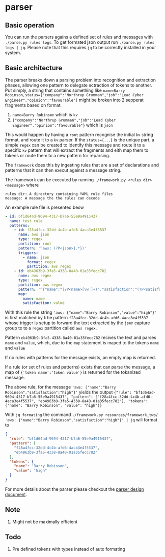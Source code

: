 # parser

## Basic operation 

You can run the parsers agains a defined set of rules and messages with `./parse.py rules logs`. To get formated json output run `./parse.py rules logs | jq`. Please note that this requires `jq` to be correctly installed in your system.

## Basic architecture 

The parser breaks down a parsing problem into recognition and extraction phases, allowing one pattern to delegate ectraction of tokens to another. Put simply, a string that contains something like `name=Barry Robinson,status={"company":"Northrup Grumman","job":"Lead Cyber Engineer","opinion":"favourable"}` might be broken into 2 sepperat fragments based on format. 

1. `name=Barry Robinson` which is `kv`
2. `{"company":"Northrup Grumman","job":"Lead Cyber Engineer","opinion":"favourable"}` which is `json`

This would happen by having a `root` pattern recognise the initial `kv` string format, and route it to a `kv` parser. If the `status={...}` is the unique part, a simple `regex` can be created to identify this message and route it to a specific `kv` pattern that will extract the fragments and eith map them to tokens or route them to a new pattern for reparsing. 

The `framework` does this by ingesting rules that are a set of declarations and patterns that it can then execut against a message string. 

The framework can be executed by running `./framework.py <rules dir> <message>` where

    rules dir: A directory containing YAML rule files
    message: A message the the rules can decode

An example rule file is presented beow 

```yaml
- id: bf1d64ad-9694-4317-b7a6-55e9a4915437
  name: test rule
  patterns: 
    - id: f28a4fcc-32dd-4c4b-afd6-4aca3e4f5537
      name: aws json
      type: regex 
      partition: root
      pattern: '^aws: (?P<json>{.*})'
      triggers:
        - name: json
          format: regex
          partition: aws regex
    - id: eb4963b9-3fa5-4338-8a40-01a35fecc782
      name: aws regex
      type: regex
      partition: aws regex
      pattern: '^{"name":"(?P<name>[\w ]+)","satisfaction":"(?P<satisfaction>[\w ]+)"}'
      map:
        name: name
        satisfaction: value
```

With this rule the string `'aws: {"name":"Barry Robinson","value":"high"}'` is first matched by trhe pattern `f28a4fcc-32dd-4c4b-afd6-4aca3e4f5537` whose trigger is setup to forward the text extracted by the `json` capture group to to a `regex` partition called `aws regex`. 

Pattern `eb4963b9-3fa5-4338-8a40-01a35fecc782` recives the text and parses `name` and `value`, which, due to the `map` statement is maped to the tokens `name` and `value`

If no rules with patterns for the message exists, an empty map is returned. 

If a rule (or set of rules and patterns) exists that can parse the message, a map of `{'token name':'token value'}` is returned for the tokanized message. 

The above rule, for the message `'aws: {"name":"Barry Robinson","satisfaction":"high"}'` yields the output `{"rule": "bf1d64ad-9694-4317-b7a6-55e9a4915437", "pattern": ["f28a4fcc-32dd-4c4b-afd6-4aca3e4f5537", "eb4963b9-3fa5-4338-8a40-01a35fecc782"], "tokens": {"name": "Barry Robinson", "value": "high"}}`

With `jq formating` the command `./framework.py resources/framework_two/ 'aws: {"name":"Barry Robinson","satisfaction":"high"}' | jq` will format to

```json
{
  "rule": "bf1d64ad-9694-4317-b7a6-55e9a4915437",
  "pattern": [
    "f28a4fcc-32dd-4c4b-afd6-4aca3e4f5537",
    "eb4963b9-3fa5-4338-8a40-01a35fecc782"
  ],
  "tokens": {
    "name": "Barry Robinson",
    "value": "high"
  }
}
```

For more details about the parser please checkout the [parser design document](docs/design.md).

## Note 

1. Might not be maximally efficient

## Todo 

1. Pre defined tokens with types instead of auto formating
